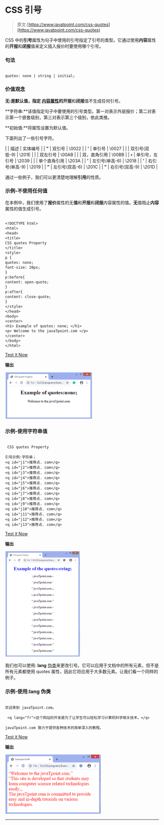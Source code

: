 # CSS 引号

> 原文:[https://www.javatpoint.com/css-quotes](https://www.javatpoint.com/css-quotes)

CSS 中的**引号**属性为句子中使用的引号指定了引号的类型。它通过使用**内容**属性的**开报**和**闭报**值来定义插入报价时要使用哪个引号。

### 句法

```

quotes: none | string | initial;

```

### 价值观念

**无:**是默认值，指定 [**内容**属性](https://www.javatpoint.com/css-content-property)的**开报**和**闭报**值不生成任何引号。

**字符串:**该值指定句子中要使用的引号类型。第一对表示外层报价；第二对表示第一个嵌套级别，第三对表示第三个级别，依此类推。

**初始值:**将属性设置为默认值。

下面列出了一些引号字符。

|  | 描述 | 实体编号 |
| **”** | 双引号 | \0022 |
| **'** | 单引号 | \0027 |
|  | 双引号(双低-9) | \201E |
|  | 双左引号 | \00AB |
|  | 双，直角引用 | \00BB |
| **‹** | 单引号，左引号 | \2039 |
|  | 单个直角引用 | \203A |
| **'** | 左引号(单高-6) | \2018 |
| **'** | 右引号(单高-9) | \2019 |
| **”** | 左引号(双高-6) | \201C |
| **”** | 右引号(双高-9) | \201D |

通过一些例子，我们可以更清楚地理解**引用**的性质。

### 示例-不使用任何值

在本例中，我们使用了**报价**属性的无**值**和**开报**和**闭报**内容属性的值。**无**值阻止**内容**属性的值生成引号。

```

<!DOCTYPE html>
<html>
<head>
<title>
CSS quotes Property
</title>
<style>
p {
quotes: none;
font-size: 20px;
}
p:before{
content: open-quote;
}
p:after{
content: close-quote;
}
</style>
</head>
<body>
<center>
<h1> Example of quotes: none; </h1>
<p> Welcome to the javaTpoint.com </p>
</center>
</body>
</html>

```

[Test it Now](https://www.javatpoint.com/oprweb/test.jsp?filename=css-quotes1)

**输出**

![CSS quotes](img/097ebb378c2d961966ad5bc913457ec0.png)

### 示例-使用字符串值

```

 CSS quotes Property 

引号示例:字符串；
<q id="j1">推荐点. com</q> 
<q id="j2">推荐点. com</q> 
<q id="j3">推荐点. com</q> 
<q id="j4">推荐点. com</q> 
<q id="j5">推荐点. com</q> 
<q id="j6">推荐点. com</q> 
<q id="j7">推荐点. com</q> 
<q id="j8">推荐点. com</q> 
<q id="j9">推荐点. com</q> 
<q id="j10">推荐点. com</q> 
<q id="j11">推荐点. com</q> 
<q id="j12">推荐点. com</q> 
<q id="j13">推荐点. com</q> 

```

[Test it Now](https://www.javatpoint.com/oprweb/test.jsp?filename=css-quotes2)

**输出**

![CSS quotes](img/550eb8906db324cd02eee99fb3501d17.png)

我们也可以使用: **lang** [伪类](https://www.javatpoint.com/css-pseudo-classes)来更改引号。它可以应用于文档中的所有元素，但不是所有元素都使用 quotes 属性，因此它将应用于大多数元素。让我们看一个同样的例子。

### 示例-使用:lang 伪类

```

欢迎来到 javaTpoint.com。 
 
 <q lang="fr">这个网站的开发是为了让学生可以轻松学习计算机科学相关技术。</q>

javaTpoint.com 致力于提供各种技术的简单深入的教程。

```

[Test it Now](https://www.javatpoint.com/oprweb/test.jsp?filename=css-quotes3)

**输出**

![CSS quotes](img/64eb8eb864b915833ec4c7610a258259.png)

* * *